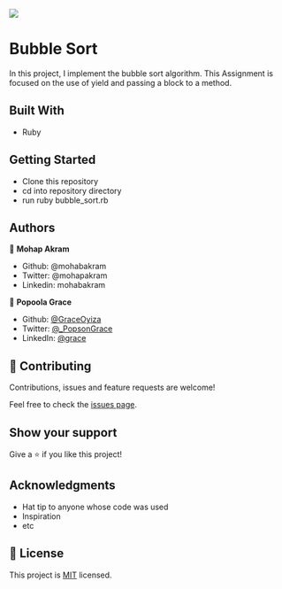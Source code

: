 ![](https://img.shields.io/badge/Microverse-blueviolet)

# Bubble Sort

In this project, I implement the bubble sort algorithm. 
This Assignment is focused on the use of yield and passing a block to a method.

## Built With

- Ruby

## Getting Started

- Clone this repository
- cd into repository directory
- run ruby bubble_sort.rb

## Authors

👤 **Mohap Akram**

- Github: @mohabakram
- Twitter: @mohapakram
- Linkedin: mohabakram

👤 **Popoola Grace**

- Github: [@GraceOyiza](https://github.com/GraceOyiza)
- Twitter: [@_PopsonGrace](https://twitter.com/_PopsonGrace)
- LinkedIn: [@grace](https://www.linkedin.com/in/grace-popoola)

## 🤝 Contributing

Contributions, issues and feature requests are welcome!

Feel free to check the [issues page](issues/).

## Show your support

Give a ⭐️ if you like this project!

## Acknowledgments

- Hat tip to anyone whose code was used
- Inspiration
- etc

## 📝 License

This project is [MIT](lic.url) licensed.
